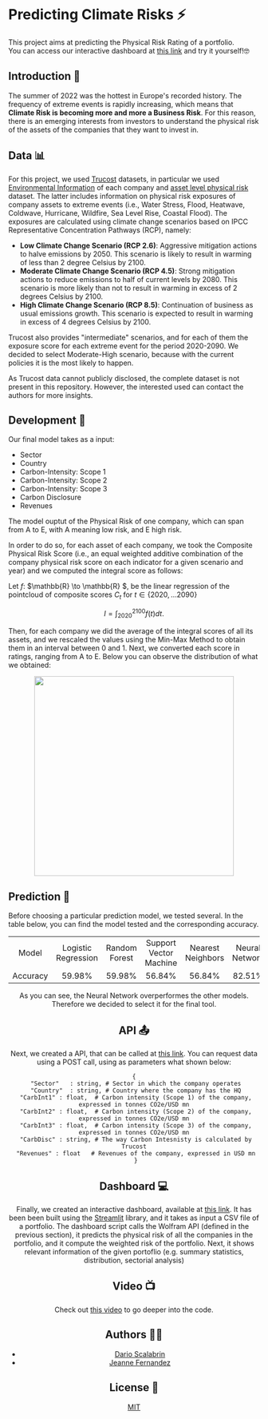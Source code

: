 #  Predicting Climate Risks :zap:

This project aims at predicting the Physical Risk Rating of a portfolio.<br>
You can access our interactive dashboard at [this link](https://pred-climate-risks.streamlit.app) and try it yourself!:nerd_face:

## Introduction :information_desk_person:
The summer of 2022 was the hottest in Europe's recorded history. The frequency of extreme events is rapidly increasing, which means that **Climate Risk is becoming more and more a Business Risk**. For this reason, there is an emerging interests from investors to understand the physical risk of the assets of the companies that they want to invest in. 

## Data :bar_chart:
For this project, we used [Trucost](https://www.marketplace.spglobal.com/en/datasets) datasets, in particular we used [Environmental Information](https://www.marketplace.spglobal.com/en/datasets/trucost-environmental-(46)) of each company and [asset level physical risk](https://www.marketplace.spglobal.com/en/datasets/physical-risk-(148)) dataset. The latter includes information on physical risk exposures of company assets to extreme events (i.e., Water Stress, Flood, Heatwave, Coldwave, Hurricane, Wildfire, Sea Level Rise, Coastal Flood). The exposures are calculated using climate change scenarios based on IPCC Representative Concentration Pathways (RCP), namely:
- **Low Climate Change Scenario (RCP 2.6)**: Aggressive mitigation actions to halve emissions by 2050. This scenario is likely to result in warming of less than 2 degree Celsius by 2100.
- **Moderate Climate Change Scenario (RCP 4.5)**: Strong mitigation actions to reduce emissions to half of current levels by 2080. This scenario is more likely than not to result in warming in excess of 2 degrees Celsius by 2100.
- **High Climate Change Scenario (RCP 8.5)**: Continuation of business as usual emissions growth. This scenario is expected to result in warming in excess of 4 degrees Celsius by 2100.

Trucost also provides "intermediate" scenarios, and for each of them the exposure score for each extreme event for the period 2020-2090. We decided to select Moderate-High scenario, because with the current policies it is the most likely to happen. 

As Trucost data cannot publicly disclosed, the complete dataset is not present in this repository. However, the interested used can contact the authors for more insights. 

## Development :wrench:
Our final model takes as a input:
- Sector
- Country
- Carbon-Intensity: Scope 1
- Carbon-Intensity: Scope 2
- Carbon-Intensity: Scope 3
- Carbon Disclosure
- Revenues

The model ouptut of the Physical Risk of one company, which can span from A to E, with A meaning low risk, and E high risk.

In order to do so, for each asset of each company, we took the Composite Physical Risk Score (i.e., an equal weighted additive combination of the company physical risk score on each indicator for a given scenario and year) and we computed the integral score as follows:

Let $f:$ $\mathbb{R} \to \mathbb{R} $, be the linear regression of the pointcloud of composite scores $C_t$ for $t \in \lbrace2020, \dots 2090\rbrace$

$$  I = \int_{2020}^{2100} f(t) dt.  $$

Then, for each company we did the average of the integral scores of all its assets, and we rescaled the values using the Min-Max Method to obtain them in an interval between 0 and 1. Next, we converted each score in ratings, ranging from A to E. Below you can observe the distribution of what we obtained:

<p align="center"><img src="https://i.ibb.co/52r6pT8/Whats-App-Image-2022-12-11-at-18-25-55.jpg" width="400"/></p>

## Prediction :telescope:
Before choosing a particular prediction model, we tested several. In the table below, you can find the model tested and the corresponding accuracy.

<center>

<table align= "center">
  <tbody>
  <tr>
    <td align="center">Model</td>
    <td align="center">Logistic Regression</td>
    <td align="center">Random Forest</td>
    <td align="center">Support Vector Machine</td>
    <td align="center">Nearest Neighbors</td>
    <td align="center">Neural Network</td>
  </tr>
  <tr>
    <td align="center">Accuracy</td>
    <td align="center">59.98%</td>
    <td align="center">59.98%</td>
    <td align="center">56.84%</td>
    <td align="center">56.84%</td>
    <td align="center">82.51%</td>
  </tr>
  </tbody>
</table>

As you can see, the Neural Network overperformes the other models. Therefore we decided to select it for the final tool.

## API :outbox_tray:
Next, we created a API, that can be called at [this link](https://www.wolframcloud.com/obj/dario.scalabrin/WebServices/APIRiskRating). You can request data using a POST call, using as parameters what shown below:

```
{
 "Sector"   : string, # Sector in which the company operates
 "Country"  : string, # Country where the company has the HQ
 "CarbInt1" : float,  # Carbon intensity (Scope 1) of the company, expressed in tonnes CO2e/USD mn
 "CarbInt2" : float,  # Carbon intensity (Scope 2) of the company, expressed in tonnes CO2e/USD mn
 "CarbInt3" : float,  # Carbon intensity (Scope 3) of the company, expressed in tonnes CO2e/USD mn
 "CarbDisc" : string, # The way Carbon Intesnisty is calculated by Trucost
 "Revenues" : float   # Revenues of the company, expressed in USD mn
 }

```

## Dashboard :computer:
Finally, we created an interactive dashboard, available at [this link](https://pred-climate-risks.streamlit.app). It has been been built using the [Streamlit](https://streamlit.io) library, and it takes as input a CSV file of a portfolio. The dashboard script calls the Wolfram API (defined in the previous section), it predicts the physical risk of all the companies in the portfolio, and it compute the weighted risk of the portfolio. Next, it shows relevant information of the given portoflio (e.g. summary statistics, distribution, sectorial analysis)

## Video :tv:
Check out [this video](https://www.youtube.com/watch?v=syDAWPQFnSc) to go deeper into the code.

## Authors :technologist:

- [Dario Scalabrin](https://www.linkedin.com/in/scalabrindario/)
- [Jeanne Fernandez](https://www.linkedin.com/in/jeanne-fernandez-0424441b1/)

## License :page_facing_up:
[MIT](https://choosealicense.com/licenses/mit/)
